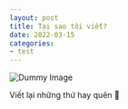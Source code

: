 ```yaml
---
layout: post
title: Tại sao tôi viết?
date: 2022-03-15
categories: 
- test
---
```


![Dummy Image](https://picsum.photos/800/300)

Viết lại những thứ hay quên 🤔
